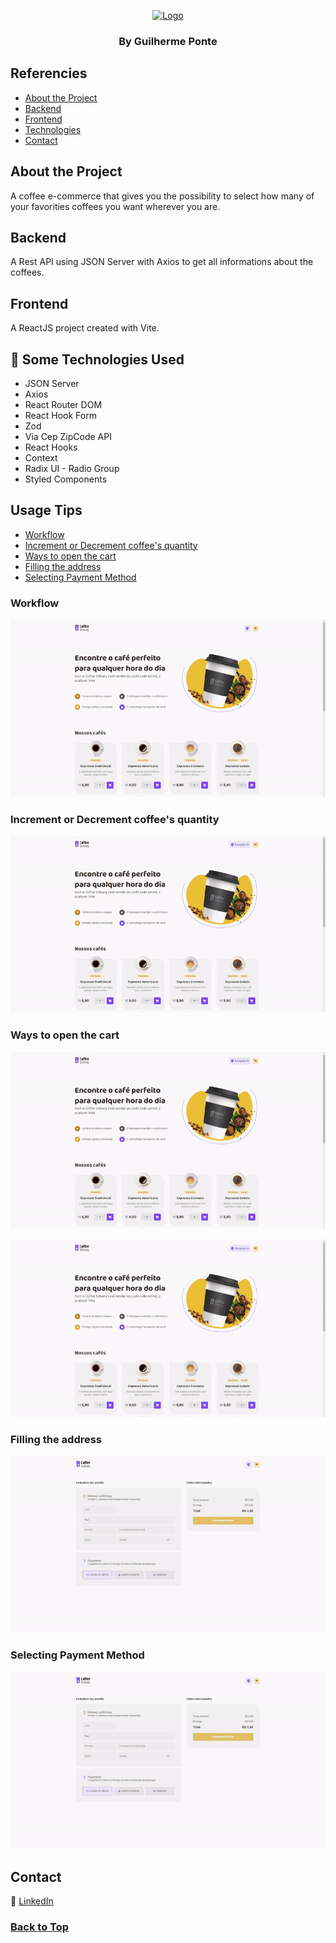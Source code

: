 <p align="center">
  <a href="https://github.com/gponte7/coffee-delivery">
    <img src="[https://github.com/Dtesch9/your-city-forum/blob/master/assets/signup-screen-your-city-forum.png](https://raw.githubusercontent.com/gponte7/coffee-delivery/master/assets/homeScreen.PNG)" alt="Logo">
  </a>

  <h3 align="center">By Guilherme Ponte</h3>
</p>


## Referencies

 - [About the Project](#about-the-project)
 - [Backend](#backend)
 - [Frontend](#frontend)
 - [Technologies](#-some-technologies-used)
 - [Contact](#contact)

## About the Project

A coffee e-commerce that gives you the possibility to select how many of your favorities coffees you want wherever you are.
## Backend

A Rest API using JSON Server with Axios to get all informations about the coffees.
## Frontend

A ReactJS project created with Vite.
## 🚀 Some Technologies Used

- JSON Server
- Axios
- React Router DOM
- React Hook Form
- Zod
- Via Cep ZipCode API
- React Hooks
- Context
- Radix UI - Radio Group
- Styled Components
## Usage Tips

- [Workflow](#workflow)
- [Increment or Decrement coffee's quantity](#increment-or-decrement-coffees-quantity)
- [Ways to open the cart](#ways-to-open-the-cart)
- [Filling the address](#filling-the-address)
- [Selecting Payment Method](#selecting-payment-method)
### Workflow

![Workflow](https://raw.githubusercontent.com/gponte7/coffee-delivery/master/assets/siteWorkflow.gif)
### Increment or Decrement coffee's quantity

![Increment or Decrement coffee's quantity](https://raw.githubusercontent.com/gponte7/coffee-delivery/master/assets/addingAndRemovingFromCart.gif)
### Ways to open the cart

![Ways to open the cart](https://raw.githubusercontent.com/gponte7/coffee-delivery/master/assets/addingAndShowingCart1.gif)

![App Screenshot](https://raw.githubusercontent.com/gponte7/coffee-delivery/master/assets/addingAndShowingCart2.gif)
### Filling the address

![Filling the address](https://raw.githubusercontent.com/gponte7/coffee-delivery/master/assets/addressFill.gif)
### Selecting Payment Method

![Selecting Payment Method](https://raw.githubusercontent.com/gponte7/coffee-delivery/master/assets/payment.gif)

## Contact

:link: [LinkedIn](https://www.linkedin.com/in/guilhermeponte7/)

### [Back to Top](#referencies)
